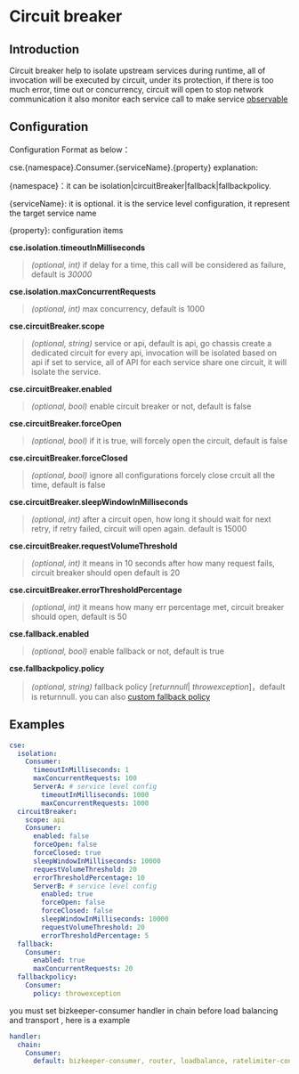 # Circuit breaker

## **Introduction**
Circuit breaker help to isolate upstream services during runtime,
all of invocation will be executed by circuit, under its protection, if there is too much error, time out or concurrency,
circuit will open to stop network communication
it also monitor each service call to make service [observable](https://go-chassis.readthedocs.io/en/latest/user-guides/metrics.html)

## **Configuration**

Configuration Format as below：

cse.{namespace}.Consumer.{serviceName}.{property}
explanation:

{namespace}：it can be isolation\|circuitBreaker\|fallback\|fallbackpolicy. 

{serviceName}: it is optional. it is the service level configuration, it represent the target service name

{property}: configuration items

**cse.isolation.timeoutInMilliseconds**
> *(optional, int)* if delay for a time, this call will be considered as failure, default is *30000*

**cse.isolation.maxConcurrentRequests**
> *(optional, int)* max concurrency, default is 1000

**cse.circuitBreaker.scope**
> *(optional, string)* service or api, 
default is api, go chassis create a dedicated circuit for every api, invocation will be isolated based on api
if set to service, all of API for each service share one circuit, it will isolate the service.

**cse.circuitBreaker.enabled**
> *(optional, bool)* enable circuit breaker or not, default is false

**cse.circuitBreaker.forceOpen**
> *(optional, bool)* if it is true, will forcely open the circuit, default is false

**cse.circuitBreaker.forceClosed**
> *(optional, bool)* ignore all configurations forcely close crcuit all the time, default is false

**cse.circuitBreaker.sleepWindowInMilliseconds**
> *(optional, int)* after a circuit open, how long it should wait for next retry, 
if retry failed, circuit will open again.
>default is 15000

**cse.circuitBreaker.requestVolumeThreshold**
> *(optional, int)* it means in 10 seconds after how many request fails, circuit breaker should open
> default is 20

**cse.circuitBreaker.errorThresholdPercentage**
> *(optional, int)* it means how many err percentage met, circuit breaker should open, default is 50

**cse.fallback.enabled**
> *(optional, bool)* enable fallback or not, default is true

**cse.fallbackpolicy.policy**
> *(optional, string)* fallback policy  [*returnnull*| *throwexception*]，default is returnnull. 
you can also [custom fallback policy](http://go-chassis.readthedocs.io/en/latest/dev-guides/circuit.md)


## **Examples**
```yaml
cse:
  isolation:
    Consumer:
      timeoutInMilliseconds: 1
      maxConcurrentRequests: 100
      ServerA: # service level config
        timeoutInMilliseconds: 1000
        maxConcurrentRequests: 1000
  circuitBreaker:
    scope: api
    Consumer:
      enabled: false
      forceOpen: false
      forceClosed: true
      sleepWindowInMilliseconds: 10000
      requestVolumeThreshold: 20
      errorThresholdPercentage: 10
      ServerB: # service level config
        enabled: true
        forceOpen: false
        forceClosed: false
        sleepWindowInMilliseconds: 10000
        requestVolumeThreshold: 20
        errorThresholdPercentage: 5
  fallback:
    Consumer:
      enabled: true
      maxConcurrentRequests: 20
  fallbackpolicy:
    Consumer:
      policy: throwexception
```
you must set bizkeeper-consumer handler in chain before load balancing and transport
, here is a example 
```yaml
handler:
  chain:
    Consumer:
      default: bizkeeper-consumer, router, loadbalance, ratelimiter-consumer,transport
```
